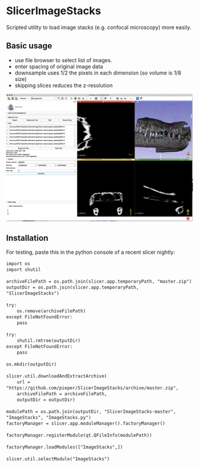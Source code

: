 # SlicerImageStacks
Scripted utility to load image stacks (e.g. confocal microscopy) more easily.

## Basic usage
* use file browser to select list of images.
* enter spacing of original image data
* downsample uses 1/2 the pixels in each dimension (so volume is 1/8 size)
* skipping slices reduces the z-resolution

![ImageStacks screenshot](./ImageStacks.png)

## Installation

For testing, paste this in the python console of a recent slicer nightly:

```
import os
import shutil

archiveFilePath = os.path.join(slicer.app.temporaryPath, "master.zip")
outputDir = os.path.join(slicer.app.temporaryPath, "SlicerImageStacks")

try:
    os.remove(archiveFilePath)
except FileNotFoundError:
    pass

try:
    shutil.rmtree(outputDir)
except FileNotFoundError:
    pass

os.mkdir(outputDir)

slicer.util.downloadAndExtractArchive(
    url = "https://github.com/pieper/SlicerImageStacks/archive/master.zip",
    archiveFilePath = archiveFilePath,
    outputDir = outputDir)

modulePath = os.path.join(outputDir, "SlicerImageStacks-master", "ImageStacks", "ImageStacks.py")
factoryManager = slicer.app.moduleManager().factoryManager()

factoryManager.registerModule(qt.QFileInfo(modulePath))

factoryManager.loadModules(["ImageStacks",])

slicer.util.selectModule("ImageStacks")

```
